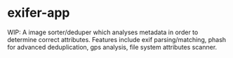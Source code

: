 # exifer-app

WIP: A image sorter/deduper which analyses metadata in order to determine correct attributes. Features include exif parsing/matching, phash for advanced deduplication, gps analysis, file system attributes scanner.
